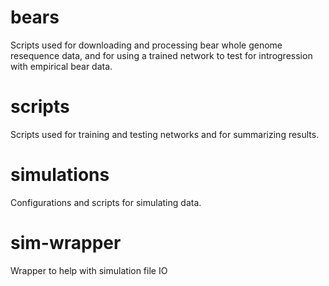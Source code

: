 # bears
Scripts used for downloading and processing bear whole genome resequence data, and for using a trained network to test for introgression with empirical bear data.

# scripts
Scripts used for training and testing networks and for summarizing results. 

# simulations
Configurations and scripts for simulating data.

# sim-wrapper
Wrapper to help with simulation file IO

